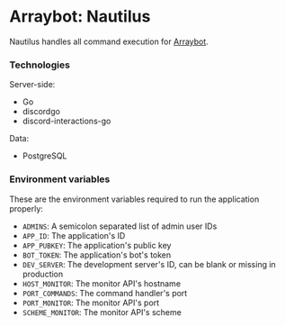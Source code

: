 # Arraybot: Nautilus

Nautilus handles all command execution for [Arraybot](https://github.com/Arraying/Arraybot).

### Technologies

Server-side:
* Go
* discordgo
* discord-interactions-go

Data:
* PostgreSQL

### Environment variables

These are the environment variables required to run the application properly:
* `ADMINS`: A semicolon separated list of admin user IDs
* `APP_ID`: The application's ID
* `APP_PUBKEY`: The application's public key
* `BOT_TOKEN`: The application's bot's token
* `DEV_SERVER`: The development server's ID, can be blank or missing in production
* `HOST_MONITOR`: The monitor API's hostname
* `PORT_COMMANDS`: The command handler's port
* `PORT_MONITOR`: The monitor API's port
* `SCHEME_MONITOR`: The monitor API's scheme
